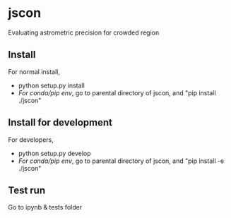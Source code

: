 # jscon
Evaluating astrometric precision for crowded region

## Install 
For normal install, 
* python setup.py install
* *For conda/pip env*, go to parental directory of jscon, and "pip install ./jscon"

## Install for development
For developers, 

* python setup.py develop
*  *For conda/pip env*, go to parental directory of jscon, and "pip install -e ./jscon"

## Test run
Go to ipynb & tests folder

